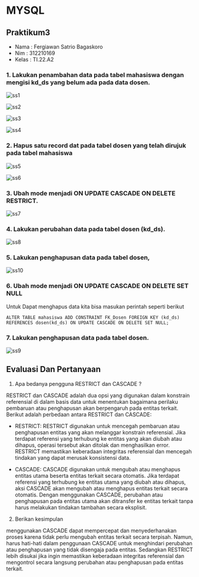 # MYSQL
## Praktikum3

* Nama   : Fergiawan Satrio Bagaskoro
* Nim    : 312210169
* Kelas  : TI.22.A2



### 1. Lakukan penambahan data pada tabel mahasiswa dengan mengisi kd_ds yang belum ada pada data dosen. 

![ss1](https://github.com/FsBagaskorooooo/Praktikum3/assets/130354090/21662a20-ae21-4f9d-88aa-9fef347e53c1)

![ss2](https://github.com/FsBagaskorooooo/Praktikum3/assets/130354090/17fda049-920c-46de-b665-6e4854bb3fc4)

![ss3](https://github.com/FsBagaskorooooo/Praktikum3/assets/130354090/b8fdb56d-544b-47d6-aa32-bf41769f51c3)

![ss4](https://github.com/FsBagaskorooooo/Praktikum3/assets/130354090/fc357139-4f47-4c70-94cd-021f89b0e617)


### 2. Hapus satu record dat pada tabel dosen yang telah dirujuk pada tabel mahasiswa

![ss5](https://github.com/FsBagaskorooooo/Praktikum3/assets/130354090/7c411ca7-40cd-454d-a383-3b39d337832d)

![ss6](https://github.com/FsBagaskorooooo/Praktikum3/assets/130354090/26ea7635-2d1c-449e-aa5b-145cc8a02e73)


### 3. Ubah mode menjadi ON UPDATE CASCADE ON DELETE RESTRICT. 

![ss7](https://github.com/FsBagaskorooooo/Praktikum3/assets/130354090/e4355c21-5983-4d84-8003-102fbb842cc4)

### 4. Lakukan perubahan data pada tabel dosen (kd_ds).


![ss8](https://github.com/FsBagaskorooooo/Praktikum3/assets/130354090/d014a093-c7de-46f1-8fdc-9961dc8ac997)


### 5. Lakukan penghapusan data pada tabel dosen, 

![ss10](https://github.com/FsBagaskorooooo/Praktikum3/assets/130354090/b10a47f1-e140-455c-90a1-a530e92c5cfc)


### 6. Ubah mode menjadi ON UPDATE CASCADE ON DELETE SET NULL 
Untuk Dapat menghapus data kita bisa masukan perintah seperti berikut
```
ALTER TABLE mahasiswa ADD CONSTRAINT FK_Dosen FOREIGN KEY (kd_ds) REFERENCES dosen(kd_ds) ON UPDATE CASCADE ON DELETE SET NULL;
```

### 7. Lakukan penghapusan data pada tabel dosen.

![ss9](https://github.com/FsBagaskorooooo/Praktikum3/assets/130354090/9e3cda41-2777-4830-b227-3c8f0a96e513)



## Evaluasi Dan Pertanyaan

1. Apa bedanya pengguna RESTRICT dan CASCADE ?

RESTRICT dan CASCADE adalah dua opsi yang digunakan dalam konstrain referensial di dalam basis data untuk menentukan bagaimana perilaku pembaruan atau penghapusan akan berpengaruh pada entitas terkait. Berikut adalah perbedaan antara RESTRICT dan CASCADE:

*    RESTRICT: RESTRICT digunakan untuk mencegah pembaruan atau penghapusan entitas yang akan melanggar konstrain referensial. Jika terdapat referensi yang terhubung ke entitas yang akan diubah atau dihapus, operasi tersebut akan ditolak dan menghasilkan error. RESTRICT memastikan keberadaan integritas referensial dan mencegah tindakan yang dapat merusak konsistensi data.

*    CASCADE: CASCADE digunakan untuk mengubah atau menghapus entitas utama beserta entitas terkait secara otomatis. Jika terdapat referensi yang terhubung ke entitas utama yang diubah atau dihapus, aksi CASCADE akan mengubah atau menghapus entitas terkait secara otomatis. Dengan menggunakan CASCADE, perubahan atau penghapusan pada entitas utama akan ditransfer ke entitas terkait tanpa harus melakukan tindakan tambahan secara eksplisit.

2. Berikan kesimpulan

menggunakan CASCADE dapat mempercepat dan menyederhanakan proses karena tidak perlu mengubah entitas terkait secara terpisah. Namun, harus hati-hati dalam penggunaan CASCADE untuk menghindari perubahan atau penghapusan yang tidak disengaja pada entitas. Sedangkan RESTRICT lebih disukai jika ingin memastikan keberadaan integritas referensial dan mengontrol secara langsung perubahan atau penghapusan pada entitas terkait.













